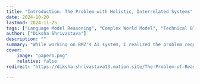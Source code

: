 ```yaml
---
title: "Introduction: The Problem with Holistic, Interrelated Systems" 
date: 2024-10-20
lastmod: 2024-11-25
tags: ["Language Model Reasoning", "Complex World Model", "Technical Blog", "Continual Learning"]
author: ["Diksha Shrivastava"]
description: "" 
summary: "While working on BMZ's AI system, I realized the problem required a merged vector-graph approach, but the closed nature of the project limited its broader impact. A friend's advice to 'generalize it' led me to formalize holistic, interrelated systems—complex, multi-layered decision-making structures where subsystems interact dynamically. Inspired by Taikyoku Shogi, I explored how AI can infer hidden dependencies within unstructured data, a challenge spanning domains like global logistics, finance, and governance. The key research question emerged: **Can we automate the discovery of implicit relationships in such systems?**" 
cover:
    image: "paper1.png"
    relative: false
redirect: "https://diksha-shrivastava13.notion.site/The-Problem-of-Reasoning-in-Holistic-Systems-147e9b1b1b2a806da7e3ee6bbfb80e3e#147e9b1b1b2a808098f0d8964b2d34a1"

---
```


